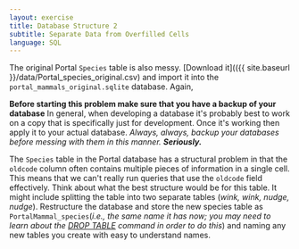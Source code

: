 ```yaml
---
layout: exercise
title: Database Structure 2
subtitle: Separate Data from Overfilled Cells
language: SQL
---
```


The original Portal `Species` table is also messy. [Download it](({{ site.baseurl }}/data/Portal_species_original.csv)
and import it into the `portal_mammals_original.sqlite` database. Again,
 
**Before starting this problem make sure that you have a backup of your database** In general, when developing a database it's probably 
best to work on a copy that is specifically just for development. Once it's working then apply it to your actual database. *Always, always, backup your databases before messing with them in this manner. 
**Seriously.***

The `Species` table in the Portal database has a structural problem in that the
`oldcode` column often contains multiple pieces of information in a single
cell. This means that we can't really run queries that use the `oldcode` field
effectively. Think about what the best structure would be for this table. It
might include splitting the table into two separate tables (*wink, wink, nudge,
nudge*). Restructure the database and store the new species table as
`PortalMammal_species`(*i.e., the same name it has now; you may need to learn
about the [DROP TABLE](http://www.w3schools.com/sql/sql_drop.asp) command in
order to do this*) and naming any new tables you create with easy to understand
names.